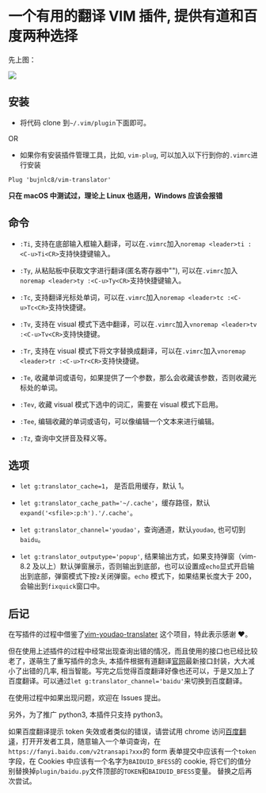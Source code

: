 # 一个有用的翻译 VIM 插件, 提供有道和百度两种选择

先上图：

![](https://s3.bmp.ovh/imgs/2021/10/9e32b13bc6936ca8.jpg)

## 安装

- 将代码 clone 到`~/.vim/plugin`下面即可。

OR

- 如果你有安装插件管理工具，比如, `vim-plug`, 可以加入以下行到你的`.vimrc`进行安装

<!---->

    Plug 'bujnlc8/vim-translator'

**只在 macOS 中测试过，理论上 Linux 也适用，Windows 应该会报错**

## 命令

- `:Ti`, 支持在底部输入框输入翻译，可以在`.vimrc`加入`noremap <leader>ti :<C-u>Ti<CR>`支持快捷键输入。

- `:Ty`, 从粘贴板中获取文字进行翻译(匿名寄存器中""), 可以在`.vimrc`加入`noremap <leader>ty :<C-u>Ty<CR>`支持快捷键输入。

- `:Tc`, 支持翻译光标处单词，可以在`.vimrc`加入`noremap <leader>tc :<C-u>Tc<CR>`支持快捷键。

- `:Tv`, 支持在 visual 模式下选中翻译，可以在`.vimrc`加入`vnoremap <leader>tv :<C-u>Tv<CR>`支持快捷键。

- `:Tr`, 支持在 visual 模式下将文字替换成翻译，可以在`.vimrc`加入`vnoremap <leader>tr :<C-u>Tr<CR>`支持快捷键。

- `:Te`, 收藏单词或语句，如果提供了一个参数，那么会收藏该参数，否则收藏光标处的单词。

- `:Tev`, 收藏 visual 模式下选中的词汇，需要在 visual 模式下启用。

- `:Tee`, 编辑收藏的单词或语句，可以像编辑一个文本来进行编辑。

- `:Tz`, 查询中文拼音及释义等。

## 选项

- `let g:translator_cache=1`， 是否启用缓存，默认 1。

- `let g:translator_cache_path='~/.cache'`，缓存路径，默认`expand('<sfile>:p:h').'/.cache'`。

- `let g:translator_channel='youdao'`，查询通道，默认`youdao`, 也可切到`baidu`。

- `let g:translator_outputype='popup'`, 结果输出方式，如果支持弹窗（vim-8.2 及以上）默认弹窗展示，否则输出到底部，也可以设置成`echo`显式开启输出到底部，弹窗模式下按`z`关闭弹窗。`echo` 模式下，如果结果长度大于 200，会输出到`fixquick`窗口中。

## 后记

在写插件的过程中借鉴了[vim-youdao-translater](https://github.com/ianva/vim-youdao-translater) 这个项目，特此表示感谢 ♥️。

但在使用上述插件的过程中经常出现查询出错的情况，而且使用的接口也已经比较老了，遂萌生了重写插件的念头, 本插件根据有道翻译[官网](https://fanyi.youdao.com/)最新接口封装，大大减小了出错的几率, 相当智能。写完之后觉得百度翻译好像也还可以，于是又加上了百度翻译。可以通过`let g:translator_channel='baidu'`来切换到百度翻译。

在使用过程中如果出现问题，欢迎在 Issues 提出。

另外，为了推广 python3, 本插件只支持 python3。

如果百度翻译提示 token 失效或者类似的错误，请尝试用 chrome 访问[百度翻译](https://fanyi.baidu.com/)，打开开发者工具，随意输入一个单词查询，在`https://fanyi.baidu.com/v2transapi?xxx`的 form 表单提交中应该有一个`token`字段，在 Cookies 中应该有一个名字为`BAIDUID_BFESS`的 cookie, 将它们的值分别替换掉`plugin/baidu.py`文件顶部的`TOKEN`和`BAIDUID_BFESS`变量。 替换之后再次尝试。
